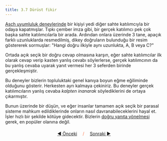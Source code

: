 ```yaml
---
title: 3.7 Dürüst fikir
---
```


[Asch uyumluluk
deneylerinde](https://tr.wikipedia.org/wiki/Asch_deneyi)
bir kişiyi yedi diğer sahte katılımcıyla bir odaya kapatmışlar.  Tıpkı
çember imza gibi, bir gerçek katılımcı pek çok başka sahte
katılımcılarla bir arada.  Ardından onlara üzerinde 3 tane, apaçık
farklı uzunluklarda resmedilmiş, dikey doğruların bulunduğu bir resim
göstererek sormuşlar: "Hangi doğru ilkiyle aynı uzunlukta, A, B veya
C?"

Ortada açık seçik bir doğru cevap olmasına karşın, eğer sahte
katılımcılar ilk olarak cevap verip kasten yanlış cevabı söylerlerse,
gerçek katılımcının da bu yanlış cevaba uyarak yanıt vermesi her 3
seferden birinde gerçekleşmiştir.

Bu deneyler bizlerin topluluktaki genel kanıya boyun eğme eğiliminde
olduğunu gösterir.  Herkesten ayrı kalmaya çekiniriz.  Bu deneyler
gerçek katılımcıların yanlış cevaba *kalpten inanarak* söylediklerini
de ortaya çıkarmıştır.

Bunun üzerinde bir düşün, ve eğer insanlar tamamen açık seçik bir
parasal sisteme mahkum edildiklerinde onların nasıl
davranabileceklerini hayal et.  İşler hızlı bir şekilde kötüye
gidecektir.  Bizlerin [doğru yanıta
yönelmesi](3.08_wisdom_of_the_crowd.md) gerek, en popüler olanına
değil.



<p align='center' style='margin-top: 1.5em;'><span style='margin-right: 1em;'><a href="./3.06_trying_things.md">◄ Önceki</a></span> <span style='color: #ff774d;'>/</span> <span style='margin-left: 1em;'><a href="./3.08_wisdom_of_the_crowd.md">Sonraki ►</a></span></p>

